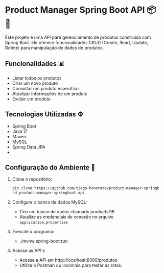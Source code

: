 # Product Manager Spring Boot API 📦🔧

Este projeto é uma API para gerenciamento de produtos construída com Spring Boot. Ele oferece funcionalidades CRUD (Create, Read, Update, Delete) para manipulação de dados de produtos.

## Funcionalidades 📊
- Listar todos os produtos
- Criar um novo produto
- Consultar um produto específico
- Atualizar informações de um produto
- Excluir um produto

## Tecnologias Utilizadas ⚙️
- Spring Boot
- Java 17
- Maven
- MySQL
- Spring Data JPA
- 
## Configuração do Ambiente 🔧
1. Clone o repositório:

    ```bash
    git clone https://github.com/tiago-honorato/product-manager-springboot-api.git
    cd product-manager-springboot-api
    ```
2. Configure o banco de dados MySQL:
   - Crie um banco de dados chamado *productsDB*
   - Atualize as credenciais de conexão no arquivo `application.properties`
3. Execute o programa:
   - ./mvnw spring-boot:run
4. Acesse as API's
   - Acesse a API em http://localhost:8080/produtos
   - Utilize o Postman ou Insomnia para testar as rotas.

